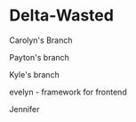 # Delta-Wasted

Carolyn's Branch

Payton's branch

Kyle's branch

evelyn - framework for frontend

Jennifer


